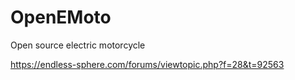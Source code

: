 # OpenEMoto
Open source electric motorcycle

https://endless-sphere.com/forums/viewtopic.php?f=28&t=92563
